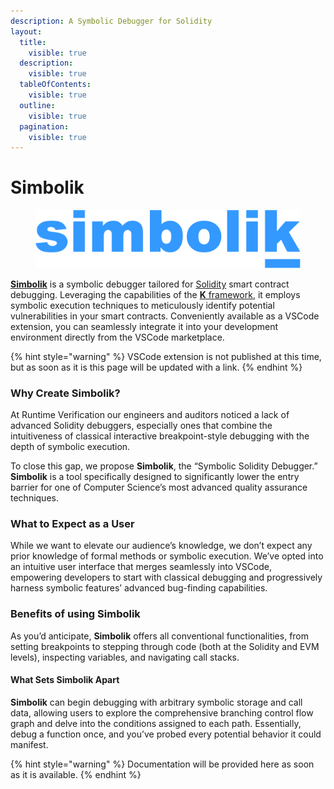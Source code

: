 ```yaml
---
description: A Symbolic Debugger for Solidity
layout:
  title:
    visible: true
  description:
    visible: true
  tableOfContents:
    visible: true
  outline:
    visible: true
  pagination:
    visible: true
---
```


# Simbolik

<figure><img src=".gitbook/assets/simbolik logo blue.png" alt=""><figcaption></figcaption></figure>

[**Simbolik**](https://simbolik.runtimeverification.com/) is a symbolic debugger tailored for [Solidity](https://soliditylang.org/) smart contract debugging. Leveraging the capabilities of the [**K** framework](https://kframework.org/), it employs symbolic execution techniques to meticulously identify potential vulnerabilities in your smart contracts. Conveniently available as a VSCode extension, you can seamlessly integrate it into your development environment directly from the VSCode marketplace.

{% hint style="warning" %}
VSCode extension is not published at this time, but as soon as it is this page will be updated with a link.
{% endhint %}

### Why Create Simbolik?

At Runtime Verification our engineers and auditors noticed a lack of advanced Solidity debuggers, especially ones that combine the intuitiveness of classical interactive breakpoint-style debugging with the depth of symbolic execution.

To close this gap, we propose **Simbolik**, the “Symbolic Solidity Debugger.” **Simbolik** is a tool specifically designed to significantly lower the entry barrier for one of Computer Science’s most advanced quality assurance techniques.

### What to Expect as a User

While we want to elevate our audience’s knowledge, we don’t expect any prior knowledge of formal methods or symbolic execution. We’ve opted into an intuitive user interface that merges seamlessly into VSCode, empowering developers to start with classical debugging and progressively harness symbolic features’ advanced bug-finding capabilities.

### Benefits of using Simbolik

As you’d anticipate, **Simbolik** offers all conventional functionalities, from setting breakpoints to stepping through code (both at the Solidity and EVM levels), inspecting variables, and navigating call stacks.

#### What Sets Simbolik Apart

**Simbolik** can begin debugging with arbitrary symbolic storage and call data, allowing users to explore the comprehensive branching control flow graph and delve into the conditions assigned to each path. Essentially, debug a function once, and you’ve probed every potential behavior it could manifest.

{% hint style="warning" %}
Documentation will be provided here as soon as it is available.
{% endhint %}



